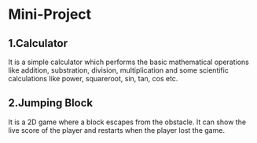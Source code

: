 # Mini-Project

## 1.Calculator

It is a simple calculator which performs the basic mathematical operations like addition, substration, division, multiplication and some scientific calculations like power, squareroot, sin, tan, cos etc. 

## 2.Jumping Block

It is a 2D game where a block escapes from the obstacle. It can show the live score of the player and restarts when the player lost the game.
